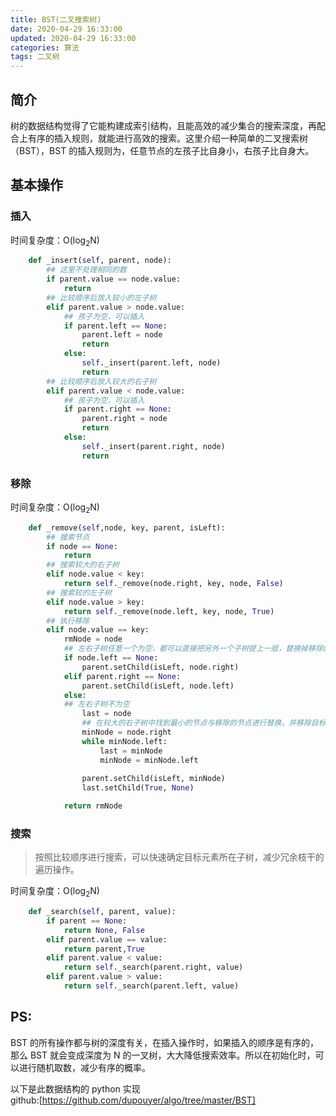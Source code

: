 ```yaml
---
title: BST(二叉搜索树)
date: 2020-04-29 16:33:00
updated: 2020-04-29 16:33:00
categories: 算法
tags: 二叉树
---
```


## 简介
树的数据结构觉得了它能构建成索引结构，且能高效的减少集合的搜索深度，再配合上有序的插入规则，就能进行高效的搜索。这里介绍一种简单的二叉搜索树（BST），BST 的插入规则为，任意节点的左孩子比自身小，右孩子比自身大。
## 基本操作
### 插入
时间复杂度：O(log<sub>2</sub>N)
```python
    def _insert(self, parent, node):
        ## 这里不处理相同的数
        if parent.value == node.value:
            return
        ## 比较顺序后放入较小的左子树
        elif parent.value > node.value:
            ## 孩子为空，可以插入
            if parent.left == None:
                parent.left = node
                return
            else:
                self._insert(parent.left, node)
                return
        ## 比较顺序后放入较大的右子树
        elif parent.value < node.value:
            ## 孩子为空，可以插入
            if parent.right == None:
                parent.right = node
                return
            else:
                self._insert(parent.right, node)
                return
```
### 移除 
时间复杂度：O(log<sub>2</sub>N)
```python
    def _remove(self,node, key, parent, isLeft):
        ## 搜索节点
        if node == None:
            return
        ## 搜索较大的右子树
        elif node.value < key:
            return self._remove(node.right, key, node, False)
        ## 搜索较的左子树
        elif node.value > key:
            return self._remove(node.left, key, node, True)
        ## 执行移除
        elif node.value == key:
            rmNode = node
            ## 左右子树任意一个为空，都可以直接把另外一个子树提上一层，替换掉移除的节点
            if node.left == None:
                parent.setChild(isLeft, node.right)
            elif parent.right == None:
                parent.setChild(isLeft, node.left)
            else:
            ## 左右子树不为空
                last = node
                ## 在较大的右子树中找到最小的节点与移除的节点进行替换，并移除目标节点
                minNode = node.right
                while minNode.left:
                    last = minNode
                    minNode = minNode.left
                
                parent.setChild(isLeft, minNode)
                last.setChild(True, None)

            return rmNode
```
### 搜索
> 按照比较顺序进行搜索，可以快速确定目标元素所在子树，减少冗余枝干的遍历操作。

时间复杂度：O(log<sub>2</sub>N)
``` python
    def _search(self, parent, value):
        if parent == None:
            return None, False
        elif parent.value == value:
            return parent,True
        elif parent.value < value:
            return self._search(parent.right, value)
        elif parent.value > value:
            return self._search(parent.left, value)

```
## PS:
BST 的所有操作都与树的深度有关，在插入操作时，如果插入的顺序是有序的，那么 BST 就会变成深度为 N 的一叉树，大大降低搜索效率。所以在初始化时，可以进行随机取数，减少有序的概率。

以下是此数据结构的 python 实现  
github:[https://github.com/dupouyer/algo/tree/master/BST]
